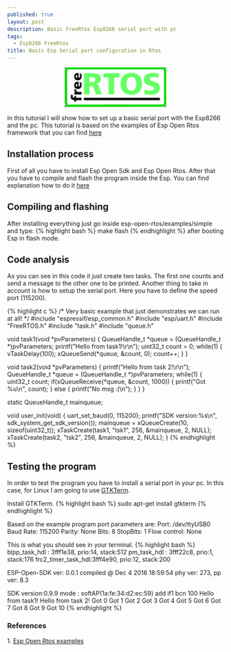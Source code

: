 ```yaml
---
published: true
layout: post
description: Basic FreeRtos Esp8266 serial port with pc
tags:
  - Esp8266 FreeRtos
title: Basic Esp Serial port configuration in Rtos
---
```

<center><img src="/images/freeRtos.png" width="236" height="92"></center>

In this tutorial I will show how to set up a basic serial port with the Esp8266 and the pc. This tutorial is based on the examples of Esp Open Rtos framework that you can find  <a href="https://github.com/SuperHouse/esp-open-rtos/tree/master/examples" target="_blank">here</a>

<!-- more -->
 
<h2>Installation process</h2>
First of all you have to install Esp Open Sdk and Esp Open Rtos. After that you have to compile and flash the program inside the Esp. You can find explanation how to do it <a href="{{ site.baseurl }}{% post_url 2016-11-27-Esp8266-FreeRtos %}" target="_blank">here</a> 

<h2>Compiling and flashing</h2>
After installing everything just go inside esp-open-rtos/examples/simple and type: 
{% highlight bash %}
make flash
{% endhighlight %}
after booting Esp in flash mode. 

<h2> Code analysis </h2>
As you can see in this code it just create two tasks. The first one counts and send a message to the other one to be printed. Another thing to take in account is how to setup the serial port. Here you have to define the speed port (115200). 

{% highlight c %}
/* Very basic example that just demonstrates we can run at all!
 */
#include "espressif/esp_common.h"
#include "esp/uart.h"
#include "FreeRTOS.h"
#include "task.h"
#include "queue.h"

void task1(void *pvParameters)
{
    QueueHandle_t *queue = (QueueHandle_t *)pvParameters;
    printf("Hello from task1!\r\n");
    uint32_t count = 0;
    while(1) {
        vTaskDelay(100);
        xQueueSend(*queue, &count, 0);
        count++;
    }
}

void task2(void *pvParameters)
{
    printf("Hello from task 2!\r\n");
    QueueHandle_t *queue = (QueueHandle_t *)pvParameters;
    while(1) {
        uint32_t count;
        if(xQueueReceive(*queue, &count, 1000)) {
            printf("Got %u\n", count);
        } else {
            printf("No msg :(\n");
        }
    }
}

static QueueHandle_t mainqueue;

void user_init(void)
{
    uart_set_baud(0, 115200);
    printf("SDK version:%s\n", sdk_system_get_sdk_version());
    mainqueue = xQueueCreate(10, sizeof(uint32_t));
    xTaskCreate(task1, "tsk1", 256, &mainqueue, 2, NULL);
    xTaskCreate(task2, "tsk2", 256, &mainqueue, 2, NULL);
}
{% endhighlight %}

<h2>Testing the program</h2>
In order to test the program you have to install a serial port in your pc. In this case, for Linux I am going to use <a href="http://gtkterm.feige.net/" target="_blank">GTKTerm</a>. 

Install GTKTerm.
{% highlight bash %}
sudo apt-get install gtkterm
{% endhighlight %}

Based on the example program port parameters are:
Port: /dev/ttyUSB0
Baud Rate: 115200
Parity: None
Bits: 8
StopBits: 1
Flow control: None

This is what you should see in your terminal.
{% highlight bash %}
blpp_task_hdl : 3fff1e38, prio:14, stack:512
pm_task_hdl : 3fff22c8, prio:1, stack:176
frc2_timer_task_hdl:3fff4e90, prio:12, stack:200

ESP-Open-SDK ver: 0.0.1 compiled @ Dec  4 2016 18:59:54
phy ver: 273, pp ver: 8.3

SDK version:0.9.9
mode : softAP(1a:fe:34:d2:ec:59)
add if1
bcn 100
Hello from task1!
Hello from task 2!
Got 0
Got 1
Got 2
Got 3
Got 4
Got 5
Got 6
Got 7
Got 8
Got 9
Got 10
{% endhighlight %}


<h3>References</h3>
1. <a href="https://github.com/SuperHouse/esp-open-rtos/tree/master/examples" target="_blank">Esp Open Rtos examples</a>
